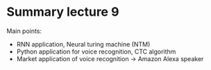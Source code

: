 # Summary lecture 9
Main points:
- RNN application, Neural turing machine (NTM)
- Python application for voice recognition, CTC algorithm
- Market application of voice recognition -> Amazon Alexa speaker
